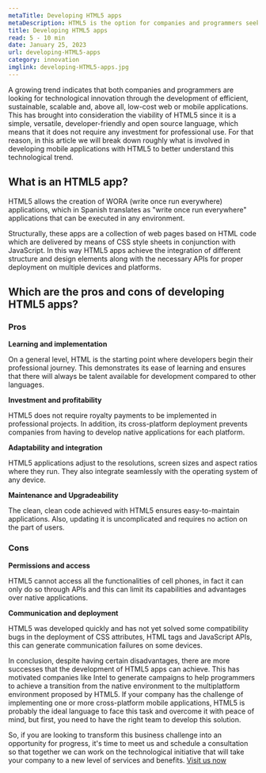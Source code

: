 ```yaml
---
metaTitle: Developing HTML5 apps
metaDescription: HTML5 is the option for companies and programmers seeking technological innovation through the development of efficient, sustainable, scalable and, above all, low-cost web or mobile applications. Moreover, in practice it is a fluent and complete language that provides everything needed to produce digital solutions of high commercial value
title: Developing HTML5 apps
read: 5 - 10 min
date: January 25, 2023
url: developing-HTML5-apps
category: innovation
imglink: developing-HTML5-apps.jpg
---
```


A growing trend indicates that both companies and programmers are looking for technological innovation through the development of efficient, sustainable, scalable and, above all, low-cost web or mobile applications. This has brought into consideration the viability of HTML5 since it is a simple, versatile, developer-friendly and open source language, which means that it does not require any investment for professional use. For that reason, in this article we will break down roughly what is involved in developing mobile applications with HTML5 to better understand this technological trend.

## What is an HTML5 app?

HTML5 allows the creation of WORA (write once run everywhere) applications, which in Spanish translates as "write once run everywhere" applications that can be executed in any environment.

Structurally, these apps are a collection of web pages based on HTML code which are delivered by means of CSS style sheets in conjunction with JavaScript. In this way HTML5 apps achieve the integration of different structure and design elements along with the necessary APIs for proper deployment on multiple devices and platforms.

## Which are the pros and cons of developing HTML5 apps?

### Pros

**Learning and implementation**

On a general level, HTML is the starting point where developers begin their professional journey. This demonstrates its ease of learning and ensures that there will always be talent available for development compared to other languages.

**Investment and profitability**

HTML5 does not require royalty payments to be implemented in professional projects. In addition, its cross-platform deployment prevents companies from having to develop native applications for each platform.

**Adaptability and integration**

HTML5 applications adjust to the resolutions, screen sizes and aspect ratios where they run. They also integrate seamlessly with the operating system of any device.

**Maintenance and Upgradeability**

The clean, clean code achieved with HTML5 ensures easy-to-maintain applications. Also, updating it is uncomplicated and requires no action on the part of users.

### Cons

**Permissions and access**

HTML5 cannot access all the functionalities of cell phones, in fact it can only do so through APIs and this can limit its capabilities and advantages over native applications.

**Communication and deployment**

HTML5 was developed quickly and has not yet solved some compatibility bugs in the deployment of CSS attributes, HTML tags and JavaScript APIs, this can generate communication failures on some devices.

In conclusion, despite having certain disadvantages, there are more successes that the development of HTML5 apps can achieve. This has motivated companies like Intel to generate campaigns to help programmers to achieve a transition from the native environment to the multiplatform environment proposed by HTML5.
If your company has the challenge of implementing one or more cross-platform mobile applications, HTML5 is probably the ideal language to face this task and overcome it with peace of mind, but first, you need to have the right team to develop this solution.

So, if you are looking to transform this business challenge into an opportunity for progress, it's time to meet us and schedule a consultation so that together we can work on the technological initiative that will take your company to a new level of services and benefits. [Visit us now](https://www.dreamcodesoft.com/about)
